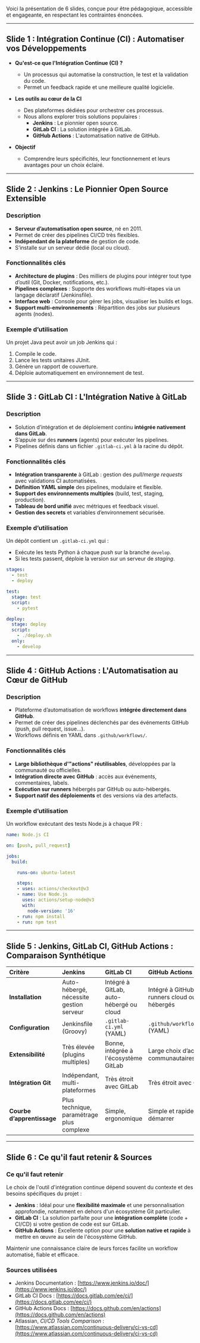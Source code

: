 Voici la présentation de 6 slides, conçue pour être pédagogique, accessible et engageante, en respectant les contraintes énoncées.

---

## Slide 1 : Intégration Continue (CI) : Automatiser vos Développements

*   **Qu'est-ce que l'Intégration Continue (CI) ?**
    *   Un processus qui automatise la construction, le test et la validation du code.
    *   Permet un feedback rapide et une meilleure qualité logicielle.

*   **Les outils au cœur de la CI**
    *   Des plateformes dédiées pour orchestrer ces processus.
    *   Nous allons explorer trois solutions populaires :
        *   **Jenkins** : Le pionnier open source.
        *   **GitLab CI** : La solution intégrée à GitLab.
        *   **GitHub Actions** : L'automatisation native de GitHub.

*   **Objectif**
    *   Comprendre leurs spécificités, leur fonctionnement et leurs avantages pour un choix éclairé.

---

## Slide 2 : Jenkins : Le Pionnier Open Source Extensible

### Description
*   **Serveur d’automatisation open source**, né en 2011.
*   Permet de créer des pipelines CI/CD très flexibles.
*   **Indépendant de la plateforme** de gestion de code.
*   S’installe sur un serveur dédié (local ou cloud).

### Fonctionnalités clés
*   **Architecture de plugins** : Des milliers de plugins pour intégrer tout type d’outil (Git, Docker, notifications, etc.).
*   **Pipelines complexes** : Supporte des workflows multi-étapes via un langage déclaratif (Jenkinsfile).
*   **Interface web** : Console pour gérer les jobs, visualiser les builds et logs.
*   **Support multi-environnements** : Répartition des jobs sur plusieurs agents (nodes).

### Exemple d’utilisation
Un projet Java peut avoir un job Jenkins qui :
1.  Compile le code.
2.  Lance les tests unitaires JUnit.
3.  Génère un rapport de couverture.
4.  Déploie automatiquement en environnement de test.

---

## Slide 3 : GitLab CI : L'Intégration Native à GitLab

### Description
*   Solution d’intégration et de déploiement continu **intégrée nativement dans GitLab**.
*   S’appuie sur des **runners** (agents) pour exécuter les pipelines.
*   Pipelines définis dans un fichier `.gitlab-ci.yml` à la racine du dépôt.

### Fonctionnalités clés
*   **Intégration transparente** à GitLab : gestion des *pull/merge requests* avec validations CI automatisées.
*   **Définition YAML simple** des pipelines, modulaire et flexible.
*   **Support des environnements multiples** (build, test, staging, production).
*   **Tableau de bord unifié** avec métriques et feedback visuel.
*   **Gestion des secrets** et variables d’environnement sécurisée.

### Exemple d’utilisation
Un dépôt contient un `.gitlab-ci.yml` qui :
*   Exécute les tests Python à chaque *push* sur la branche `develop`.
*   Si les tests passent, déploie la version sur un serveur de *staging*.

```yaml
stages:
  - test
  - deploy

test:
  stage: test
  script:
    - pytest

deploy:
  stage: deploy
  script:
    - ./deploy.sh
  only:
    - develop
```

---

## Slide 4 : GitHub Actions : L'Automatisation au Cœur de GitHub

### Description
*   Plateforme d’automatisation de workflows **intégrée directement dans GitHub**.
*   Permet de créer des pipelines déclenchés par des événements GitHub (push, pull request, issue…).
*   Workflows définis en YAML dans `.github/workflows/`.

### Fonctionnalités clés
*   **Large bibliothèque d'"actions" réutilisables**, développées par la communauté ou officielles.
*   **Intégration directe avec GitHub** : accès aux événements, commentaires, labels.
*   **Exécution sur runners** hébergés par GitHub ou auto-hébergés.
*   **Support natif des déploiements** et des versions via des artefacts.

### Exemple d’utilisation
Un workflow exécutant des tests Node.js à chaque PR :

```yaml
name: Node.js CI

on: [push, pull_request]

jobs:
  build:

    runs-on: ubuntu-latest

    steps:
    - uses: actions/checkout@v3
    - name: Use Node.js
      uses: actions/setup-node@v3
      with:
        node-version: '16'
    - run: npm install
    - run: npm test
```

---

## Slide 5 : Jenkins, GitLab CI, GitHub Actions : Comparaison Synthétique

| Critère            | Jenkins                                     | GitLab CI                                  | GitHub Actions                    |
|:-------------------|:--------------------------------------------|:-------------------------------------------|:----------------------------------|
| **Installation**   | Auto-hébergé, nécessite gestion serveur    | Intégré à GitLab, auto-hébergé ou cloud   | Intégré à GitHub, runners cloud ou auto-hébergés |
| **Configuration**   | Jenkinsfile (Groovy)                        | `.gitlab-ci.yml` (YAML)                    | `.github/workflows/*.yml` (YAML) |
| **Extensibilité**   | Très élevée (plugins multiples)             | Bonne, intégrée à l'écosystème GitLab      | Large choix d’actions communautaires   |
| **Intégration Git** | Indépendant, multi-plateformes               | Très étroit avec GitLab                     | Très étroit avec GitHub          |
| **Courbe d’apprentissage** | Plus technique, paramétrage plus complexe | Simple, ergonomique                         | Simple et rapide à démarrer     |

---

## Slide 6 : Ce qu'il faut retenir & Sources

### Ce qu'il faut retenir
Le choix de l'outil d'intégration continue dépend souvent du contexte et des besoins spécifiques du projet :

*   **Jenkins** : Idéal pour une **flexibilité maximale** et une personnalisation approfondie, notamment en dehors d'un écosystème Git particulier.
*   **GitLab CI** : La solution parfaite pour une **intégration complète** (code + CI/CD) si votre gestion de code est sur GitLab.
*   **GitHub Actions** : Excellente option pour une **solution native et rapide** à mettre en œuvre au sein de l'écosystème GitHub.

Maintenir une connaissance claire de leurs forces facilite un workflow automatisé, fiable et efficace.

### Sources utilisées
*   Jenkins Documentation : [https://www.jenkins.io/doc/](https://www.jenkins.io/doc/)
*   GitLab CI Docs : [https://docs.gitlab.com/ee/ci/](https://docs.gitlab.com/ee/ci/)
*   GitHub Actions Docs : [https://docs.github.com/en/actions](https://docs.github.com/en/actions)
*   Atlassian, *CI/CD Tools Comparison* : [https://www.atlassian.com/continuous-delivery/ci-vs-cd](https://www.atlassian.com/continuous-delivery/ci-vs-cd)
